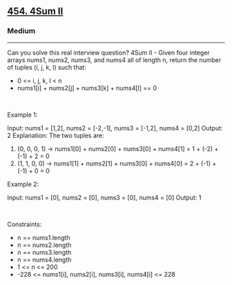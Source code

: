<h2><a href="https://leetcode.com/problems/4sum-ii/">454. 4Sum II</a></h2><h3>Medium</h3><hr>Can you solve this real interview question? 4Sum II - Given four integer arrays nums1, nums2, nums3, and nums4 all of length n, return the number of tuples (i, j, k, l) such that:

 * 0 <= i, j, k, l < n
 * nums1[i] + nums2[j] + nums3[k] + nums4[l] == 0

 

Example 1:


Input: nums1 = [1,2], nums2 = [-2,-1], nums3 = [-1,2], nums4 = [0,2]
Output: 2
Explanation:
The two tuples are:
1. (0, 0, 0, 1) -> nums1[0] + nums2[0] + nums3[0] + nums4[1] = 1 + (-2) + (-1) + 2 = 0
2. (1, 1, 0, 0) -> nums1[1] + nums2[1] + nums3[0] + nums4[0] = 2 + (-1) + (-1) + 0 = 0


Example 2:


Input: nums1 = [0], nums2 = [0], nums3 = [0], nums4 = [0]
Output: 1


 

Constraints:

 * n == nums1.length
 * n == nums2.length
 * n == nums3.length
 * n == nums4.length
 * 1 <= n <= 200
 * -228 <= nums1[i], nums2[i], nums3[i], nums4[i] <= 228